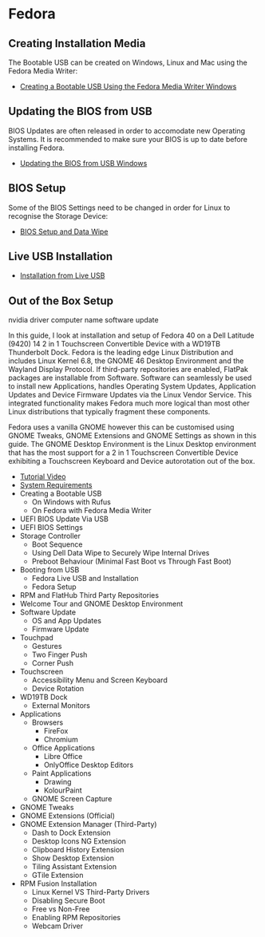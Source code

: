 # Fedora

## Creating Installation Media

The Bootable USB can be created on Windows, Linux and Mac using the Fedora Media Writer:

* [Creating a Bootable USB Using the Fedora Media Writer Windows](./fedora_media_writer_windows.md)

## Updating the BIOS from USB

BIOS Updates are often released in order to accomodate new Operating Systems. It is recommended to make sure your BIOS is up to date before installing Fedora.

* [Updating the BIOS from USB Windows](./bios_update_usb.md)

## BIOS Setup

Some of the BIOS Settings need to be changed in order for Linux to recognise the Storage Device:

* [BIOS Setup and Data Wipe](./bios_setup.md)

## Live USB Installation

* [Installation from Live USB](./live_usb.md)

## Out of the Box Setup

nvidia driver
computer name
software update




















In this guide, I look at installation and setup of Fedora 40 on a Dell Latitude (9420) 14 2 in 1 Touchscreen Convertible Device with a WD19TB Thunderbolt Dock. Fedora is the leading edge Linux Distribution and includes Linux Kernel 6.8, the GNOME 46 Desktop Environment and the Wayland Display Protocol. If third-party repositories are enabled, FlatPak packages are installable from Software. Software can seamlessly be used to install new Applications, handles Operating System Updates, Application Updates and Device Firmware Updates via the Linux Vendor Service. This integrated functionality makes Fedora much more logical than most other Linux distributions that typically fragment these components.

Fedora uses a vanilla GNOME however this can be customised using GNOME Tweaks, GNOME Extensions and GNOME Settings as shown in this guide. The GNOME Desktop Environment is the Linux Desktop environment that has the most support for a 2 in 1 Touchscreen Convertible Device exhibiting a Touchscreen Keyboard and Device autorotation out of the box.

* [Tutorial Video](https://www.youtube.com/watch?v=k7ObxUfRqWQ&ab_channel=PhilipYip)
* [System Requirements](./requirements.md)
* Creating a Bootable USB 
    * On Windows with Rufus
    * On Fedora with Fedora Media Writer
* UEFI BIOS Update Via USB
* UEFI BIOS Settings
* Storage Controller
    * Boot Sequence
    * Using Dell Data Wipe to Securely Wipe Internal Drives
    * Preboot Behaviour (Minimal Fast Boot vs Through Fast Boot)
* Booting from USB
    * Fedora Live USB and Installation
    * Fedora Setup
* RPM and FlatHub Third Party Repositories
* Welcome Tour and GNOME Desktop Environment
* Software Update
    * OS and App Updates
    * Firmware Update
* Touchpad
    * Gestures
    * Two Finger Push
    * Corner Push
* Touchscreen
    * Accessibility Menu and Screen Keyboard
    * Device Rotation
* WD19TB Dock
    * External Monitors
* Applications
    * Browsers 
        * FireFox
        * Chromium
    * Office Applications
        * Libre Office
        * OnlyOffice Desktop Editors
    * Paint Applications
        * Drawing
        * KolourPaint
    * GNOME Screen Capture
* GNOME Tweaks
* GNOME Extensions (Official)
* GNOME Extension Manager (Third-Party)
    * Dash to Dock Extension
    * Desktop Icons NG Extension
    * Clipboard History Extension
    * Show Desktop Extension
    * Tiling Assistant Extension
    * GTile Extension
* RPM Fusion Installation
    * Linux Kernel VS Third-Party Drivers
    * Disabling Secure Boot
    * Free vs Non-Free
    * Enabling RPM Repositories
    * Webcam Driver